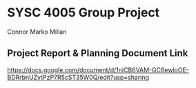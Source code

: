 # SYSC 4005 Group Project
Connor Marko Millan 

## Project Report & Planning Document Link
https://docs.google.com/document/d/1niCB6VAM-GC6ewloOE-BDRrbnUZytPzP7R5cST35W0Q/edit?usp=sharing